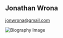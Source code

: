 Jonathan Wrona
---

jonwrona@gmail.com

![Biography Image](http://www.gravatar.com/avatar/4e20f7dc6c8fb59c1b342969ad03e045)